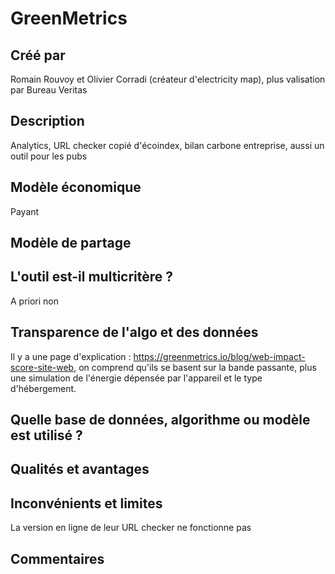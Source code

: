 # GreenMetrics

## Créé par

Romain Rouvoy et Olivier Corradi (créateur d'electricity map), plus valisation par Bureau Veritas

## Description

Analytics, URL checker copié d'écoindex, bilan carbone entreprise, aussi un outil pour les pubs

## Modèle économique

Payant

## Modèle de partage



## L'outil est-il multicritère ?

A priori non

## Transparence de l'algo et des données

Il y a une page d'explication : https://greenmetrics.io/blog/web-impact-score-site-web, on comprend qu'ils se basent
sur la bande passante, plus une simulation de l'énergie dépensée par l'appareil et le type d'hébergement.

## Quelle base de données, algorithme ou modèle est utilisé ?



## Qualités et avantages



## Inconvénients et limites

La version en ligne de leur URL checker ne fonctionne pas

## Commentaires



